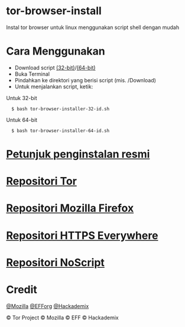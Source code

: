 # tor-browser-install
Instal tor browser untuk linux menggunakan script shell dengan mudah
# Cara Menggunakan
- Download script [(32-bit)](https://raw.githubusercontent.com/O7zSO31IVg/tor-browser-installer/main/tor-browser-install-32-id.sh)/[(64-bit)](https://raw.githubusercontent.com/O7zSO31IVg/tor-browser-installer/main/tor-browser-install-64-id.sh)
- Buka Terminal
- Pindahkan ke direktori yang berisi script (mis. /Download)
- Untuk menjalankan script, ketik:

Untuk 32-bit

      $ bash tor-browser-installer-32-id.sh


Untuk 64-bit

      $ bash tor-browser-installer-64-id.sh

# [Petunjuk penginstalan resmi](https://tb-manual.torproject.org/installation/)
# [Repositori Tor](https://gitweb.torproject.org/tor.git)
# [Repositori Mozilla Firefox](https://hg.mozilla.org/mozilla-central/)
# [Repositori HTTPS Everywhere](https://github.com/EFForg/https-everywhere/)
# [Repositori NoScript](https://github.com/hackademix/noscript)
# Credit
[@Mozilla](https://github.com/mozilla/) [@EFForg](https://github.com/EFForg) [@Hackademix](https://github.com/hackademix)


© Tor Project © Mozilla © EFF © Hackademix
